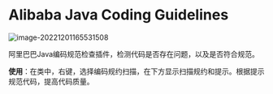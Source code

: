 # Alibaba Java Coding Guidelines

![image-20221201165531508](https://cdn.jsdelivr.net/gh/letengzz/Two-C@main/img/Java/202212031625851.png)

阿里巴巴Java编码规范检查插件，检测代码是否存在问题，以及是否符合规范。 

**使用**：在类中，右键，选择编码规约扫描，在下方显示扫描规约和提示。根据提示规范代码，提高代码质量。


